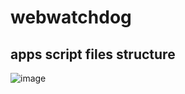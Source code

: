 # webwatchdog

apps script files structure
--
![image](https://github.com/Rocky-WebDevelopment/webwatchdog/assets/88513651/a97a9519-b046-44b6-90bb-fbb55d7697f0)
